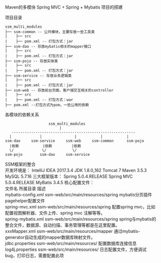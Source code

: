 Maven的多模块 Spring MVC + Spring + Mybatis 项目的搭建

项目目录  
```
ssm_multi_modules
├── ssm-common -- 公共模块，主要存放一些工具类
|    ├── src
|    ├── pom.xml -- 打包方式：jar
├── ssm-dao -- 存放mybatis相关的mapper接口
|    ├── src
|    ├── pom.xml -- 打包方式：jar
├── ssm-pojo -- 存放实体类
|    ├── src
|    ├── pom.xml -- 打包方式：jar
├── ssm-service -- 存放业务逻辑类
|    ├── src
|    ├── pom.xml -- 打包方式：jar
├── ssm-web -- 存放前台页面，客户端交互相关的controller
|    ├── src
|    ├── pom.xml -- 打包方式：war
├── pom.xml --打包方式为pom，一些公用的依赖
```
各模块的依赖关系  
```
                    ssm_multi_modules   
                         |  
   ---------------------------------------------------------  
  |	            |               |           |           |  
ssm-dao     ssm-service     ssm-web     ssm-common      ssm-pojo  
  |依赖           |依赖         |依赖  
  \/             \/            \/   
ssm-pojo        ssm-dao     ssm-service  				
```				
SSM框架的整合  
开发环境是：
    IntelliJ IDEA 2017.3.4
    JDK 1.8.0_162
    Tomcat 7
    Maven 3.5.3
    MySQL 5.7.16
三大框架版本：
    Spring 5.0.4.RELEASE
    Spring MVC 5.0.4.RELEASE
    MyBatis 3.4.5
核心配置文件：  
文件名                     所属目录                            描述  
mybatis-config.xml  ssm-web/src/main/resources/spring   mybatis分页插件pagehelper配置文件  
spring-mvc.xml	    ssm-web/src/main/resources/spring   配置spring mvc，比如配置视图解析器、文件上传、spring mvc 注解等等。  
spring-mybatis.xml  ssm-web/src/main/resources/spring   spring与mybatis的整合文件，数据源、自动扫描、事务管理等都是在这里配置。  
xxxMapper.xml	    ssm-web/src/main/resources/mapper   通过mybatis-generator自动生成的mapper数据库映射文件。  
jdbc.properties	    ssm-web/src/main/resources/	        配置数据库连接信息  
log4j.properties    ssm-web/src/main/resources/         日志配置文件，方便调试bug，打印日志，需要配置此项  